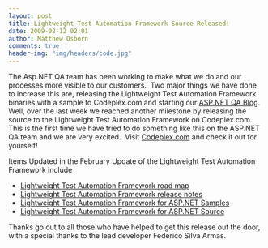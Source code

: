 ```yaml
---
layout: post
title: Lightweight Test Automation Framework Source Released!
date: 2009-02-12 02:01
author: Matthew Osborn
comments: true
header-img: "img/headers/code.jpg"
---
```


<p>The Asp.NET QA team has been working to make what we do and our processes more visible to our customers.  Two major things we have done to increase this are, releasing the Lightweight Test Automation Framework binaries with a sample to Codeplex.com and starting our <a href="http://weblogs.asp.net/asptest">ASP.NET QA Blog</a>.  Well, over the last week we reached another milestone by releasing the source to the Lightweight Test Automation Framework on Codeplex.com.  This is the first time we have tried to do something like this on the ASP.NET QA team and we are very excited.  Visit <a href="http://www.codeplex.com/aspnet/Release/ProjectReleases.aspx?ReleaseId=22739">Codeplex.com</a> and check it out for yourself!</p>  <p>Items Updated in the February Update of the Lightweight Test Automation Framework include</p>  <ul>   <li><a href="http://www.codeplex.com/aspnet/Wiki/View.aspx?title=Lightweight%20Test%20Automation%20Framework%20Road%20Map">Lightweight Test Automation Framework road map</a> </li>    <li><a href="http://www.codeplex.com/aspnet/Wiki/View.aspx?title=Lightweight%20Test%20Automation%20Framework%20release%20notes">Lightweight Test Automation Framework release notes</a> </li>    <li><a href="http://www.codeplex.com/aspnet/Release/ProjectReleases.aspx?ReleaseId=22739">Lightweight Test Automation Framework for ASP.NET Samples</a> </li>    <li><a href="http://www.codeplex.com/aspnet/Release/ProjectReleases.aspx?ReleaseId=22739">Lightweight Test Automation Framework for ASP.NET Source</a> </li> </ul>  <p>Thanks go out to all those who have helped to get this release out the door, with a special thanks to the lead developer Federico Silva Armas.</p>
